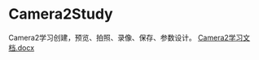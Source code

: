 # Camera2Study
Camera2学习创建，预览、拍照、录像、保存、参数设计。
[Camera2学习文档.docx](https://github.com/coolJasonLiu/Camera2Study/files/12341595/Camera2.docx)
